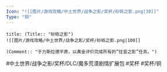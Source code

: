 ```yaml
---
Icon: "![[图片/游戏攻略/中土世界/战争之影/奖杯/砂砾之影.png|30]]"
Type: "铜"
---
```

```ad-common-bronze-trophy
title: (Title:: "砂砾之影")
![[图片/游戏攻略/中土世界/战争之影/奖杯/砂砾之影.png|100]]

(Comment:: "于力斯拉德平原，以黄金评价完成所有的“往昔之影”任务。")
```

#中土世界/战争之影/奖杯/DLC/魔多荒漠剧情扩展包 #奖杯 #奖杯/铜
